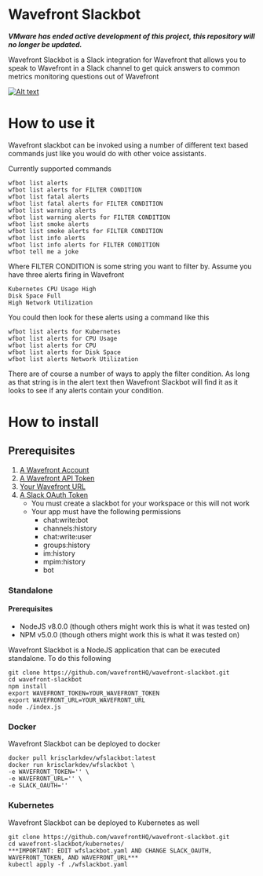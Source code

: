 # Wavefront Slackbot

**_VMware has ended active development of this project, this repository will no longer be updated._**

Wavefront Slackbot is a Slack integration for Wavefront that allows you
to speak to Wavefront in a Slack channel to get quick answers to common
metrics monitoring questions out of Wavefront


[![Alt text](https://s3-us-west-2.amazonaws.com/wavefront-integration/slackbot-thumbnail.png)](https://s3-us-west-2.amazonaws.com/wavefront-integration/slackbot.mp4)

# How to use it

Wavefront slackbot can be invoked using a number of different text
based commands just like you would do with other voice assistants.

Currently supported commands

```
wfbot list alerts
wfbot list alerts for FILTER CONDITION
wfbot list fatal alerts
wfbot list fatal alerts for FILTER CONDITION
wfbot list warning alerts
wfbot list warning alerts for FILTER CONDITION
wfbot list smoke alerts
wfbot list smoke alerts for FILTER CONDITION
wfbot list info alerts
wfbot list info alerts for FILTER CONDITION
wfbot tell me a joke
```

Where FILTER CONDITION is some string you want to filter by.  Assume you
have three alerts firing in Wavefront

```
Kubernetes CPU Usage High
Disk Space Full
High Network Utilization
```

You could then look for these alerts using a command like this

```
wfbot list alerts for Kubernetes
wfbot list alerts for CPU Usage
wfbot list alerts for CPU
wfbot list alerts for Disk Space
wfbot list alerts Network Utilization
```

There are of course a number of ways to apply the filter condition.  As
long as that string is in the alert text then Wavefront Slackbot will
find it as it looks to see if any alerts contain your condition.

# How to install

## Prerequisites

1. [A Wavefront Account](https://www.wavefront.com/sign-up/?utm_source=SlackbotGithub)
2. [A Wavefront API Token](https://docs.wavefront.com/wavefront_api.html#generating-an-api-token/?utm_source=SlackbotGithub)
3. [Your Wavefront URL](https://docs.wavefront.com/wavefront_api.html#generating-an-api-token/?utm_source=SlackbotGithub)
4. [A Slack OAuth Token](https://api.slack.com/apps)
    * You must create a slackbot for your workspace or this will not work
    * Your app must have the following permissions
        * chat:write:bot
        * channels:history
        * chat:write:user
        * groups:history
        * im:history
        * mpim:history
        * bot


### Standalone

#### Prerequisites
* NodeJS v8.0.0 (though others might work this is what it was tested on)
* NPM v5.0.0 (though others might work this is what it was tested on)

Wavefront Slackbot is a NodeJS application that can be executed standalone.
To do this following

```
git clone https://github.com/wavefrontHQ/wavefront-slackbot.git
cd wavefront-slackbot
npm install
export WAVEFRONT_TOKEN=YOUR_WAVEFRONT_TOKEN
export WAVEFRONT_URL=YOUR_WAVEFRONT_URL
node ./index.js
```

### Docker

Wavefront Slackbot can be deployed to docker

```
docker pull krisclarkdev/wfslackbot:latest
docker run krisclarkdev/wfslackbot \
-e WAVEFRONT_TOKEN='' \
-e WAVEFRONT_URL='' \
-e SLACK_OAUTH=''
```

### Kubernetes

Wavefront Slackbot can be deployed to Kubernetes as well

```
git clone https://github.com/wavefrontHQ/wavefront-slackbot.git
cd wavefront-slackbot/kubernetes/
***IMPORTANT: EDIT wfslackbot.yaml AND CHANGE SLACK_OAUTH, WAVEFRONT_TOKEN, AND WAVEFRONT_URL***
kubectl apply -f ./wfslackbot.yaml
```
